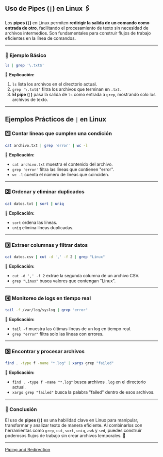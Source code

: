 ## **Uso de Pipes (`|`) en Linux** 🖇️

Los **pipes (`|`)** en Linux permiten **redirigir la salida de un comando como entrada de otro**, facilitando el procesamiento de texto sin necesidad de archivos intermedios. Son fundamentales para construir flujos de trabajo eficientes en la línea de comandos.

---

### **📌 Ejemplo Básico**
```bash
ls | grep '\.txt$'
```
🔹 **Explicación:**
1. `ls` lista los archivos en el directorio actual.
2. `grep '\.txt$'` filtra los archivos que terminan en `.txt`.
3. **El pipe (`|`)** pasa la salida de `ls` como entrada a `grep`, mostrando solo los archivos de texto.

---

## **Ejemplos Prácticos de `|` en Linux**
### **1️⃣ Contar líneas que cumplen una condición**
```bash
cat archivo.txt | grep 'error' | wc -l
```
🔹 **Explicación:**
- `cat archivo.txt` muestra el contenido del archivo.
- `grep 'error'` filtra las líneas que contienen "error".
- `wc -l` cuenta el número de líneas que coinciden.

---

### **2️⃣ Ordenar y eliminar duplicados**
```bash
cat datos.txt | sort | uniq
```
🔹 **Explicación:**
- `sort` ordena las líneas.
- `uniq` elimina líneas duplicadas.

---

### **3️⃣ Extraer columnas y filtrar datos**
```bash
cat datos.csv | cut -d ',' -f 2 | grep "Linux"
```
🔹 **Explicación:**
- `cut -d ',' -f 2` extrae la segunda columna de un archivo CSV.
- `grep "Linux"` busca valores que contengan "Linux".

---

### **4️⃣ Monitoreo de logs en tiempo real**
```bash
tail -f /var/log/syslog | grep "error"
```
🔹 **Explicación:**
- `tail -f` muestra las últimas líneas de un log en tiempo real.
- `grep "error"` filtra solo las líneas con errores.

---

### **5️⃣ Encontrar y procesar archivos**
```bash
find . -type f -name "*.log" | xargs grep "failed"
```
🔹 **Explicación:**
- `find . -type f -name "*.log"` busca archivos `.log` en el directorio actual.
- `xargs grep "failed"` busca la palabra "failed" dentro de esos archivos.

---

### **🚀 Conclusión**
El uso de **pipes (`|`)** es una habilidad clave en Linux para manipular, transformar y analizar texto de manera eficiente. Al combinarlos con herramientas como `grep`, `cut`, `sort`, `uniq`, `awk` y `sed`, puedes construir poderosos flujos de trabajo sin crear archivos temporales. 🚀

---

[Piping and Redirection](https://ryanstutorials.net/linuxtutorial/piping.php#piping)
